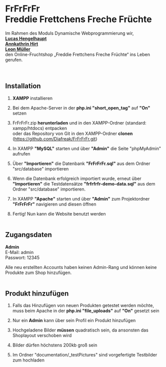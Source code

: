 # FrFrFrFr <br> Freddie Frettchens Freche Früchte
Im Rahmen des Moduls Dynamische Webprogrammierung wir, <br>
**[Lucas Hengelhaupt](https://github.com/Diafreak)** <br>
**[Annkathrin Hirt](https://github.com/AnkaMulm)**   <br>
**[Leon Müller](https://github.com/DerNoobzockt)**   <br>
den Online-Fruchtshop „Freddie Frettchens Freche Früchte“ ins Leben gerufen. <br>
<br><br>


## Installation
1. **XAMPP** installieren

2. Bei dem Apache-Server in der **php.ini "short_open_tag"** auf **"On"** setzen

3. FrFrFrFr.zip **herunterladen** und in den XAMPP-Ordner (standard: xampp/htdocs) entpacken
<br>oder das Repository von Git in den XAMPP-Ordner **clonen** (https://github.com/Diafreak/FrFrFrFr.git)

4. In XAMPP **"MySQL"** starten und über **"Admin"** die Seite "phpMyAdmin" aufrufen

5. Über **"Importieren"** die Datenbank **"FrFrFrFr.sql"** aus dem Ordner "src/database" importieren

6. Wenn die Datenbank erfolgreich importiert wurde, erneut über **"Importieren"** die Testdatensätze **"frfrfrfr-demo-data.sql"** aus dem Ordner "src/database" importieren.

7. In XAMPP **"Apache"** starten und über **"Admin"** zum Projektordner **"FrFrFrFr"** navigieren und diesen öffnen

8. Fertig! Nun kann die Website benutzt werden
<br><br>


## Zugangsdaten
<b>Admin</b><br>
E-Mail: admin   <br>
Passwort: 12345 <br>

Alle neu erstellten Accounts haben keinen Admin-Rang und können keine Produkte zum Shop hinzufügen.
<br><br>


## Produkt hinzufügen
1. Falls das Hinzufügen von neuen Produkten getestet werden möchte, muss beim Apache in der **php.ini "file_uploads"** auf **"On"** gesetzt sein

2. Nur ein **Admin** kann über sein Profil ein Produkt hinzufügen

3. Hochgeladene Bilder **müssen** quadratisch sein, da ansonsten das Shoplayout verschoben wird

4. Bilder dürfen höchstens 200kb groß sein

4. Im Ordner "documentation/_testPictures" sind vorgefertigte Testbilder zum hochladen
